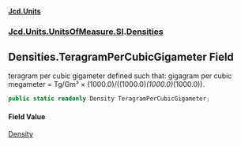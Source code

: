 #### [Jcd.Units](index.md 'index')
### [Jcd.Units.UnitsOfMeasure.SI](Jcd.Units.UnitsOfMeasure.SI.md 'Jcd.Units.UnitsOfMeasure.SI').[Densities](Densities.md 'Jcd.Units.UnitsOfMeasure.SI.Densities')

## Densities.TeragramPerCubicGigameter Field

teragram per cubic gigameter defined such that: gigagram per cubic megameter = Tg/Gm³ ×
(1000.0)/((1000.0)*(1000.0)*(1000.0)).

```csharp
public static readonly Density TeragramPerCubicGigameter;
```

#### Field Value
[Density](Density.md 'Jcd.Units.UnitTypes.Density')